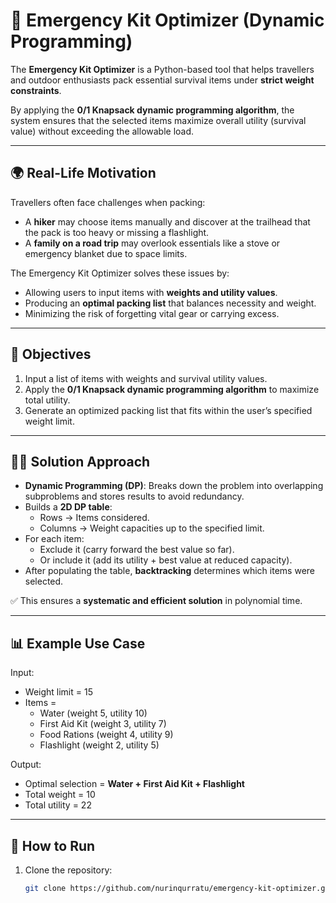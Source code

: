 # 🧰 Emergency Kit Optimizer (Dynamic Programming)  

The **Emergency Kit Optimizer** is a Python-based tool that helps travellers and outdoor enthusiasts pack essential survival items under **strict weight constraints**.  

By applying the **0/1 Knapsack dynamic programming algorithm**, the system ensures that the selected items maximize overall utility (survival value) without exceeding the allowable load.  

---

## 🌍 Real-Life Motivation  
Travellers often face challenges when packing:  
- A **hiker** may choose items manually and discover at the trailhead that the pack is too heavy or missing a flashlight.  
- A **family on a road trip** may overlook essentials like a stove or emergency blanket due to space limits.  

The Emergency Kit Optimizer solves these issues by:  
- Allowing users to input items with **weights and utility values**.  
- Producing an **optimal packing list** that balances necessity and weight.  
- Minimizing the risk of forgetting vital gear or carrying excess.  

---

## 🎯 Objectives  
1. Input a list of items with weights and survival utility values.  
2. Apply the **0/1 Knapsack dynamic programming algorithm** to maximize total utility.  
3. Generate an optimized packing list that fits within the user’s specified weight limit.  

---

## 🧑‍💻 Solution Approach  
- **Dynamic Programming (DP)**: Breaks down the problem into overlapping subproblems and stores results to avoid redundancy.  
- Builds a **2D DP table**:  
  - Rows → Items considered.  
  - Columns → Weight capacities up to the specified limit.  
- For each item:  
  - Exclude it (carry forward the best value so far).  
  - Or include it (add its utility + best value at reduced capacity).  
- After populating the table, **backtracking** determines which items were selected.  

✅ This ensures a **systematic and efficient solution** in polynomial time.  

---

## 📊 Example Use Case  
Input:  
- Weight limit = 15  
- Items =  
  - Water (weight 5, utility 10)  
  - First Aid Kit (weight 3, utility 7)  
  - Food Rations (weight 4, utility 9)  
  - Flashlight (weight 2, utility 5)  

Output:  
- Optimal selection = **Water + First Aid Kit + Flashlight**  
- Total weight = 10  
- Total utility = 22  

---

## 🚀 How to Run  
1. Clone the repository:  
   ```bash
   git clone https://github.com/nurinqurratu/emergency-kit-optimizer.git

